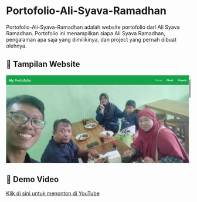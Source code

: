 # Portofolio-Ali-Syava-Ramadhan
Portofolio-Ali-Syava-Ramadhan adalah website portofolio dari Ali Syava Ramadhan. Portofolio ini menampilkan siapa Ali Syava Ramadhan, pengalaman apa saja yang dimilikinya, dan project yang pernah dibuat olehnya. 
## 📸 Tampilan Website
![Tampilan Website](screenshot/home.jpg)

## 🎥 Demo Video
[Klik di sini untuk menonton di YouTube]()



